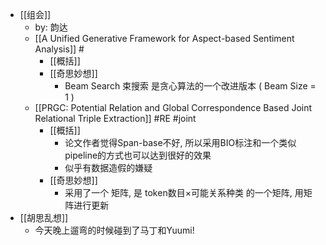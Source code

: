 - [[组会]]
	- by: 韵达
	- [[A Unified Generative Framework for Aspect-based Sentiment Analysis]] #
		- [[概括]]
		- [[奇思妙想]]
			- Beam Search 束搜索 是贪心算法的一个改进版本 ( Beam Size = 1 )
	- [[PRGC: Potential Relation and Global Correspondence Based Joint Relational Triple Extraction]] #RE #joint
		- [[概括]]
			- 论文作者觉得Span-base不好, 所以采用BIO标注和一个类似pipeline的方式也可以达到很好的效果
			- 似乎有数据造假的嫌疑
		- [[奇思妙想]]
			- 采用了一个 矩阵, 是 token数目×可能关系种类 的一个矩阵, 用矩阵进行更新
- [[胡思乱想]]
	- 今天晚上遛弯的时候碰到了马丁和Yuumi!